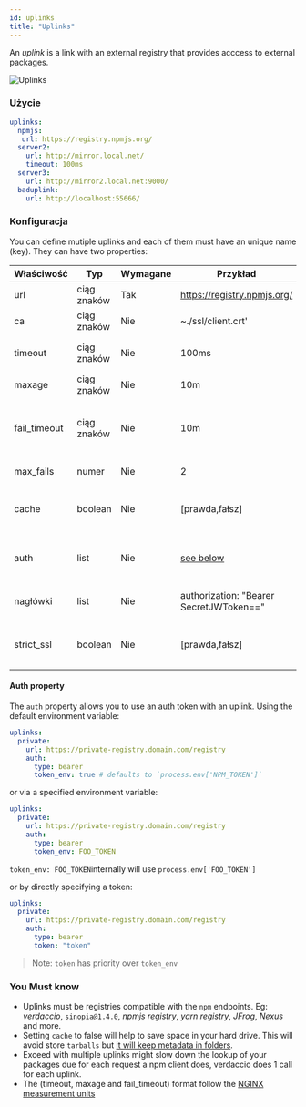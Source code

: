 ```yaml
---
id: uplinks
title: "Uplinks"
---
```

An *uplink* is a link with an external registry that provides acccess to external packages.

![Uplinks](https://user-images.githubusercontent.com/558752/52976233-fb0e3980-33c8-11e9-8eea-5415e6018144.png)

### Użycie

```yaml
uplinks:
  npmjs:
   url: https://registry.npmjs.org/
  server2:
    url: http://mirror.local.net/
    timeout: 100ms
  server3:
    url: http://mirror2.local.net:9000/
  baduplink:
    url: http://localhost:55666/
```

### Konfiguracja

You can define mutiple uplinks and each of them must have an unique name (key). They can have two properties:

| Właściwość   | Typ         | Wymagane | Przykład                                | Wsparcie  | Opis                                                                                                                       | Domyślne   |
| ------------ | ----------- | -------- | --------------------------------------- | --------- | -------------------------------------------------------------------------------------------------------------------------- | ---------- |
| url          | ciąg znaków | Tak      | https://registry.npmjs.org/             | wszystkie | The registry url                                                                                                           | npmjs      |
| ca           | ciąg znaków | Nie      | ~./ssl/client.crt'                      | wszystkie | SSL path certificate                                                                                                       | No default |
| timeout      | ciąg znaków | Nie      | 100ms                                   | wszystkie | set new timeout for the request                                                                                            | 30s        |
| maxage       | ciąg znaków | Nie      | 10m                                     | wszystkie | limit maximun failure request                                                                                              | 2m         |
| fail_timeout | ciąg znaków | Nie      | 10m                                     | wszystkie | defines max time when a request becomes a failure                                                                          | 5m         |
| max_fails    | numer       | Nie      | 2                                       | wszystkie | limit maximun failure request                                                                                              | 2          |
| cache        | boolean     | Nie      | [prawda,fałsz]                          | >= 2.1    | cache all remote tarballs in storage                                                                                       | true       |
| auth         | list        | Nie      | [see below](uplinks.md#auth-property)   | >= 2.5    | assigns the header 'Authorization' [more info](http://blog.npmjs.org/post/118393368555/deploying-with-npm-private-modules) | disabled   |
| nagłówki     | list        | Nie      | authorization: "Bearer SecretJWToken==" | wszystkie | list of custom headers for the uplink                                                                                      | disabled   |
| strict_ssl   | boolean     | Nie      | [prawda,fałsz]                          | >= 3.0    | If true, requires SSL certificates be valid.                                                                               | true       |

#### Auth property

The `auth` property allows you to use an auth token with an uplink. Using the default environment variable:

```yaml
uplinks:
  private:
    url: https://private-registry.domain.com/registry
    auth:
      type: bearer
      token_env: true # defaults to `process.env['NPM_TOKEN']`
```

or via a specified environment variable:

```yaml
uplinks:
  private:
    url: https://private-registry.domain.com/registry
    auth:
      type: bearer
      token_env: FOO_TOKEN
```

`token_env: FOO_TOKEN`internally will use `process.env['FOO_TOKEN']`

or by directly specifying a token:

```yaml
uplinks:
  private:
    url: https://private-registry.domain.com/registry
    auth:
      type: bearer
      token: "token"
```

> Note: `token` has priority over `token_env`

### You Must know

* Uplinks must be registries compatible with the `npm` endpoints. Eg: *verdaccio*, `sinopia@1.4.0`, *npmjs registry*, *yarn registry*, *JFrog*, *Nexus* and more.
* Setting `cache` to false will help to save space in your hard drive. This will avoid store `tarballs` but [it will keep metadata in folders](https://github.com/verdaccio/verdaccio/issues/391).
* Exceed with multiple uplinks might slow down the lookup of your packages due for each request a npm client does, verdaccio does 1 call for each uplink.
* The (timeout, maxage and fail_timeout) format follow the [NGINX measurement units](http://nginx.org/en/docs/syntax.html)